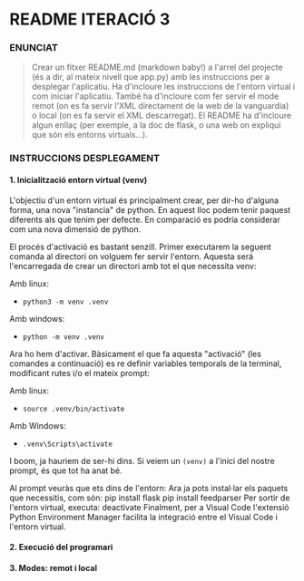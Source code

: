 # README ITERACIÓ 3
### ENUNCIAT
> Crear un fitxer README.md (markdown baby!) a l'arrel del projecte (és a dir, al mateix nivell que app.py) amb les instruccions per a desplegar l'aplicatiu. Ha d'incloure les instruccions de l'entorn virtual i com iniciar l'aplicatiu. També ha d'incloure com fer servir el mode remot (on es fa servir l'XML directament de la web de la vanguardia) o local (on es fa servir el XML descarregat). El README ha d'incloure algun enllaç (per exemple, a la doc de flask, o una web on expliqui que són els entorns virtuals...).

### INSTRUCCIONS DESPLEGAMENT

#### 1. Inicialització entorn virtual (venv)

L'objectiu d'un entorn virtual és principalment crear, per dir-ho d'alguna forma, una nova "instancia" de python. En aquest lloc podem tenir paquest diferents als que tenim per defecte. En comparació es podría considerar com una nova dimensió de python.

El procés d'activació es bastant senzill. Primer executarem la seguent comanda al directori on volguem fer servir l'entorn. Aquesta será l'encarregada de crear un directori amb tot el que necessita venv: 

Amb linux:
* `python3 -m venv .venv`

Amb windows:
* `python -m venv .venv`


Ara ho hem d'activar. Bàsicament el que fa aquesta "activació" (les comandes a continuació) es re definir variables temporals de la terminal, modificant rutes i/o el mateix prompt:

Amb linux:
* `source .venv/bin/activate`

Amb Windows:
* `.venv\Scripts\activate`

I boom, ja hauriem de ser-hi dins. Si veiem un `(venv)` a l'inici del nostre prompt, és que tot ha anat bé.

Al prompt veuràs que ets dins de l'entorn:
Ara ja pots instal·lar els paquets que necessitis, com són:
	pip install flask
	pip install feedparser
Per sortir de l'entorn virtual, executa:
	deactivate
Finalment, per a Visual Code l'extensió Python Environment Manager facilita la integració entre el Visual Code i l'entorn virtual.

#### 2. Execució del programari

#### 3. Modes: remot i local

